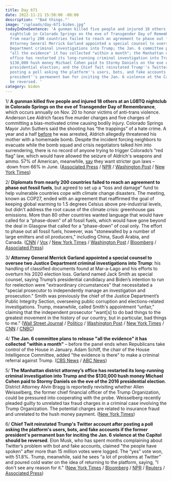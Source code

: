 ```yaml
---
title: Day 671
date: 2022-11-21 15:50:00 -08:00
description: '"Bad things."'
image: "/uploads/day-671-biden.jpg"
todayInOneSentence: 'A gunman killed five people and injured 18 others at an LGBTQ
  nightclub in Colorado Springs on the eve of Transgender Day of Remembrance; diplomats
  from nearly 200 countries failed to reach an agreement to phase out fossil fuels;
  Attorney General Merrick Garland appointed a special counsel to oversee two Justice
  Department criminal investigations into Trump; the Jan. 6 committee plans to release
  "all the evidence" it has collected "within a month"; the Manhattan district attorney’s
  office has restarted its long-running criminal investigation into Trump and the
  $130,000 hush money Michael Cohen paid to Stormy Daniels on the eve of the 2016
  presidential election; and the Chief Twit reinstated Trump''s Twitter account after
  posting a poll asking the platform''s users, bots, and fake accounts if the former
  president''s permanent ban for inciting the Jan. 6 violence at the Capitol should
  be reversed. '
category: biden
---
```


1/ **A gunman killed five people and injured 18 others at an LGBTQ nightclub in Colorado Springs on the eve of Transgender Day of Remembrance**, which occurs annually on Nov. 20 to honor victims of anti-trans violence. Anderson Lee Aldrich faces five murder charges and five charges of committing a bias-motivated crime causing bodily injury. Colorado Springs Mayor John Suthers said the shooting has “the trappings” of a hate crime. A year and a half [before](https://apnews.com/article/gun-violence-shootings-colorado-politics-springs-ee6fe797a50cfca1bccfcc051c588187) he was arrested, Aldrich allegedly threatened his mother with a homemade bomb. Despite the incident forcing neighbors to evacuate while the bomb squad and crisis negotiators talked him into surrendering, there is no record of anyone trying to trigger Colorado’s “red flag” law, which would have allowed the seizure of Aldrich's weapons and ammo. 57% of American, meanwhile, [say](https://news.gallup.com/poll/405260/diminished-majority-supports-stricter-gun-laws.aspx) they want stricter gun laws – down from 66% in June. ([Associated Press](https://apnews.com/article/shootings-colorado-gun-politics-springs-7f079c7feebc32cc8ad46f2724844c18) / [NPR](https://www.npr.org/2022/11/21/1138131985/what-we-know-colorado-springs-lgbtq-club-shooting) / [Washington Post](https://www.washingtonpost.com/nation/2022/11/21/colorado-springs-clubq-shooting-live-updates/) / [New York Times](https://www.nytimes.com/live/2022/11/21/us/colorado-springs-shooting-news))

2/ **Diplomats from nearly 200 countries failed to reach an agreement to phase out fossil fuels**, but agreed to set up a “loss and damage” fund to help vulnerable countries cope with climate change disasters. The meeting, known as COP27, ended with an agreement that reaffirmed the goal of keeping global warming to 1.5 degrees Celsius above pre-industrial levels, but didn't address the root cause of the climate crisis: greenhouse gas emissions. More than 80 other countries wanted language that would have called for a “phase-down” of all fossil fuels, which would have gone beyond the deal in Glasgow that called for a “phase-down” of coal only. The effort to phase out all fossil fuels, however, was "stonewalled by a number of large emitters and oil producers," including China, Saudi Arabia, and Canada. ([CNN](https://www.cnn.com/2022/11/19/world/cop27-egypt-agreement-climate-intl/index.html) / [Vox](https://www.vox.com/science-and-health/23464353/cop27-egypt-outcome-climate-change-agreement-result-loss-damage) / [New York Times](https://www.nytimes.com/2022/11/20/climate/un-climate-cop27-loss-damage.html) / [Washington Post](https://www.washingtonpost.com/climate-environment/2022/11/20/cop27-climate-conference-deal-fund/) / [Bloomberg](https://www.bloomberg.com/news/articles/2022-11-21/how-cop27-ended-with-success-on-climate-justice-and-failure-on-emissions?sref=MIBMEEoj) / [Associated Press](https://apnews.com/article/united-nations-john-kerry-climate-and-environment-18f6e5cb8183c59ceaf0cf2408842e6c))

3/ **Attorney General Merrick Garland appointed a special counsel to oversee two Justice Department criminal investigations into Trump**: his handling of classified documents found at Mar-a-Lago and his efforts to overturn his 2020 election loss. Garland named Jack Smith as special counsel, saying Trump’s presidential candidacy and Biden’s intention to run for reelection were "extraordinary circumstances" that necessitated a "special prosecutor to independently manage an investigation and prosecution." Smith was previously the chief of the Justice Department’s Public Integrity Section, overseeing public corruption and elections-related investigations. Trump, meanwhile, called Smith's appointment “unfair,” claiming that the independent prosecutor "want[s] to do bad things to the greatest movement in the history of our country, but in particular, bad things to me.” ([Wall Street Journal](https://www.wsj.com/articles/garland-to-name-special-counsel-to-determine-whether-trump-should-face-charges-11668796152?mod=djemalertNEWS) / [Politico](https://www.politico.com/news/2022/11/18/garland-to-appoint-special-counsel-for-trump-criminal-probes-00069451) / [Washington Post](https://www.washingtonpost.com/national-security/2022/11/18/justice-trump-garland-special-counsel/) / [New York Times](https://www.nytimes.com/live/2022/11/18/us/trump-garland-special-counsel) / [CNN](https://www.cnn.com/2022/11/18/politics/justice-department-trump-special-counsel/) / [CNBC](https://www.cnbc.com/2022/11/18/attorney-general-merrick-garland-to-name-special-counsel-in-trump-criminal-probe-report-says.html))

4/ **The Jan. 6 committee plans to release "all the evidence" it has collected "within a month"** – before the panel ends when Republicans take control of the House in January. Adam Schiff, the chair of the House Intelligence Committee, added "the evidence is there" to make a criminal referral against Trump. ([CBS News](https://www.cbsnews.com/news/january-6-committee-evidence-zoe-lofgren-face-the-nation/) / [ABC News](https://abcnews.go.com/Politics/schiff-bemoans-growth-crazy-caucus-house-gop/story?id=93616474))

5/ **The Manhattan district attorney’s office has restarted its long-running criminal investigation into Trump and the $130,000 hush money Michael Cohen paid to Stormy Daniels on the eve of the 2016 presidential election**. District Attorney Alvin Bragg is reportedly revisiting whether Allen Weisselberg, the former chief financial officer of the Trump Organization, could be pressured into cooperating with the probe. Weisselberg recently pleaded guilty to unrelated tax fraud charges in a criminal case involving the Trump Organization. The potential charges are related to insurance fraud and unrelated to the hush money payment. ([New York Times](https://www.nytimes.com/2022/11/21/nyregion/trump-bragg-stormy-daniels.html))

6/ **Chief Twit reinstated Trump's Twitter account after posting a poll asking the platform's users, bots, and fake accounts if the former president's permanent ban for inciting the Jan. 6 violence at the Capitol should be reversed**. Elon Musk, who has spent months complaining about Twitter’s problem with bot and fake accounts, claimed "the people have spoken" after more than 15 million votes were logged. The “yes” vote won, with 51.8%. Trump, meanwhile, said he sees “a lot of problems at Twitter” and poured cold water on the idea of returning to the platform, saying, "I don't see any reason for it." ([New York Times](https://www.nytimes.com/2022/11/19/technology/trump-twitter-musk.html) / [Bloomberg](https://www.bloomberg.com/news/articles/2022-11-19/trump-cites-twitter-problems-says-he-ll-stick-to-own-platform?sref=MIBMEEoj) / [NPR](https://www.npr.org/2022/11/19/1131351535/elon-musk-allows-donald-trump-back-on-twitter) / [Reuters](https://www.reuters.com/technology/musks-twitter-poll-showing-narrow-majority-want-trump-reinstated-2022-11-20/) / [Associated Press](https://apnews.com/article/elon-musk-biden-twitter-inc-technology-congress-d88e3de4b3cc095926dc133f53dc3320))


